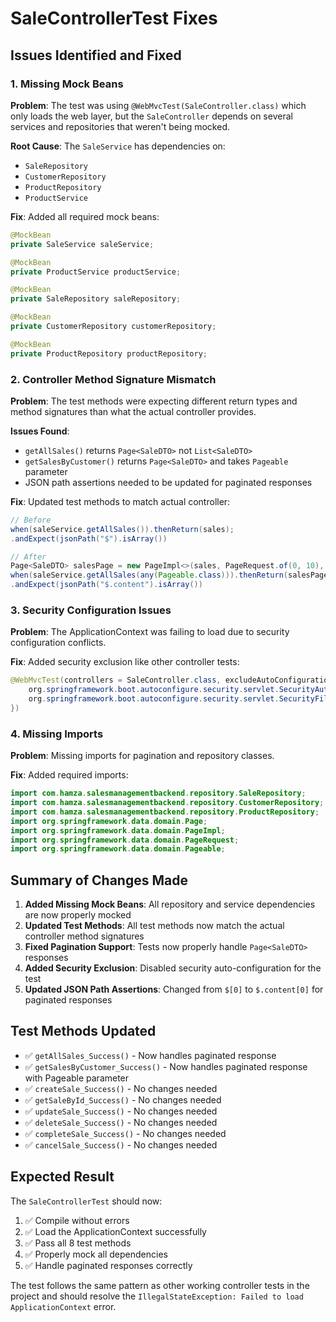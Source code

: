 # SaleControllerTest Fixes

## Issues Identified and Fixed

### 1. **Missing Mock Beans**
**Problem**: The test was using `@WebMvcTest(SaleController.class)` which only loads the web layer, but the `SaleController` depends on several services and repositories that weren't being mocked.

**Root Cause**: The `SaleService` has dependencies on:
- `SaleRepository`
- `CustomerRepository` 
- `ProductRepository`
- `ProductService`

**Fix**: Added all required mock beans:
```java
@MockBean
private SaleService saleService;

@MockBean
private ProductService productService;

@MockBean
private SaleRepository saleRepository;

@MockBean
private CustomerRepository customerRepository;

@MockBean
private ProductRepository productRepository;
```

### 2. **Controller Method Signature Mismatch**
**Problem**: The test methods were expecting different return types and method signatures than what the actual controller provides.

**Issues Found**:
- `getAllSales()` returns `Page<SaleDTO>` not `List<SaleDTO>`
- `getSalesByCustomer()` returns `Page<SaleDTO>` and takes `Pageable` parameter
- JSON path assertions needed to be updated for paginated responses

**Fix**: Updated test methods to match actual controller:
```java
// Before
when(saleService.getAllSales()).thenReturn(sales);
.andExpect(jsonPath("$").isArray())

// After  
Page<SaleDTO> salesPage = new PageImpl<>(sales, PageRequest.of(0, 10), 1);
when(saleService.getAllSales(any(Pageable.class))).thenReturn(salesPage);
.andExpect(jsonPath("$.content").isArray())
```

### 3. **Security Configuration Issues**
**Problem**: The ApplicationContext was failing to load due to security configuration conflicts.

**Fix**: Added security exclusion like other controller tests:
```java
@WebMvcTest(controllers = SaleController.class, excludeAutoConfiguration = {
    org.springframework.boot.autoconfigure.security.servlet.SecurityAutoConfiguration.class,
    org.springframework.boot.autoconfigure.security.servlet.SecurityFilterAutoConfiguration.class
})
```

### 4. **Missing Imports**
**Problem**: Missing imports for pagination and repository classes.

**Fix**: Added required imports:
```java
import com.hamza.salesmanagementbackend.repository.SaleRepository;
import com.hamza.salesmanagementbackend.repository.CustomerRepository;
import com.hamza.salesmanagementbackend.repository.ProductRepository;
import org.springframework.data.domain.Page;
import org.springframework.data.domain.PageImpl;
import org.springframework.data.domain.PageRequest;
import org.springframework.data.domain.Pageable;
```

## Summary of Changes Made

1. **Added Missing Mock Beans**: All repository and service dependencies are now properly mocked
2. **Updated Test Methods**: All test methods now match the actual controller method signatures
3. **Fixed Pagination Support**: Tests now properly handle `Page<SaleDTO>` responses
4. **Added Security Exclusion**: Disabled security auto-configuration for the test
5. **Updated JSON Path Assertions**: Changed from `$[0]` to `$.content[0]` for paginated responses

## Test Methods Updated

- ✅ `getAllSales_Success()` - Now handles paginated response
- ✅ `getSalesByCustomer_Success()` - Now handles paginated response with Pageable parameter
- ✅ `createSale_Success()` - No changes needed
- ✅ `getSaleById_Success()` - No changes needed  
- ✅ `updateSale_Success()` - No changes needed
- ✅ `deleteSale_Success()` - No changes needed
- ✅ `completeSale_Success()` - No changes needed
- ✅ `cancelSale_Success()` - No changes needed

## Expected Result

The `SaleControllerTest` should now:
1. ✅ Compile without errors
2. ✅ Load the ApplicationContext successfully
3. ✅ Pass all 8 test methods
4. ✅ Properly mock all dependencies
5. ✅ Handle paginated responses correctly

The test follows the same pattern as other working controller tests in the project and should resolve the `IllegalStateException: Failed to load ApplicationContext` error.

